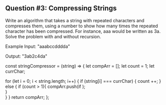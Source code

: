 ## Question #3: Compressing Strings

Write an algorithm that takes a string with repeated characters and compresses them, using a number to show how many times the repeated character has been compressed. For instance, aaa would be written as 3a. Solve the problem with and without recursion.

Example
Input: "aaabccdddda"

Output: "3ab2c4da"


const stringCompressor = (string) => {
  let compArr = [];
  let count = 1;
  let currChar;

  for (let i = 0; i < string.length; i++) {
    if (string[i] === currChar) {
      count ++;
    } else {
      if (count > 1){
  compArr.push(if );  
      }    
    }
  }
  return compArr;
};
